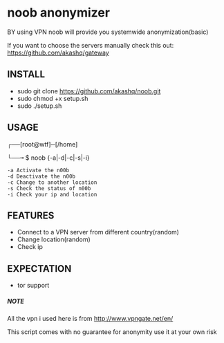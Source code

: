 # noob anonymizer
BY using VPN noob will provide you systemwide anonymization(basic)

If you want to choose the servers manually check this out: https://github.com/akashq/gateway


## INSTALL

- sudo git clone https://github.com/akashq/noob.git
- sudo chmod +x setup.sh
- sudo ./setup.sh

## USAGE

┌──[root@wtf]─[/home]

└──╼ $ noob {-a|-d|-c|-s|-i}

	-a Activate the n00b	
	-d Deactivate the n00b
	-c Change to another location
	-s Check the status of n00b
	-i Check your ip and location
	
## FEATURES

- Connect to a VPN server from different country(random)
- Change location(random)
- Check ip

## EXPECTATION

- tor support



##### NOTE
All the vpn i used here is from http://www.vpngate.net/en/

This script comes with no guarantee for anonymity use it at your own risk
